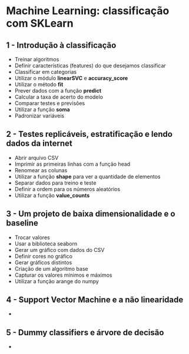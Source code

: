 # Machine Learning: classificação com SKLearn

## 1 - Introdução à classificação

- Treinar algoritmos
- Definir características (features) do que desejamos classificar
- Classificar em categorias
- Utilizar o módulo **linearSVC** e **accuracy_score**
- Utilizar o método **fit**
- Prever dados com a função **predict**
- Calcular a taxa de acerto do modelo
- Comparar testes e previsões
- Utilizar a função **soma**
- Padronizar variáveis

## 2 - Testes replicáveis, estratificação e lendo dados da internet

- Abrir arquivo CSV
- Imprimir as primeiras linhas com a função head
- Renomear as colunas
- Utilizar a função **shape** para ver a quantidade de elementos
- Separar dados para treino e teste
- Definir a ordem para os números aleatórios
- Utilizar a função **value_counts**

## 3 - Um projeto de baixa dimensionalidade e o baseline

- Trocar valores
- Usar a biblioteca seaborn
- Gerar um gráfico com dados do CSV
- Definir cores no gráfico
- Gerar gráficos distintos
- Criação de um algoritmo base
- Capturar os valores mínimos e máximos
- Utilizar a função arange do numpy

## 4 - Support Vector Machine e a não linearidade

- 

## 5 - Dummy classifiers e árvore de decisão

- 
